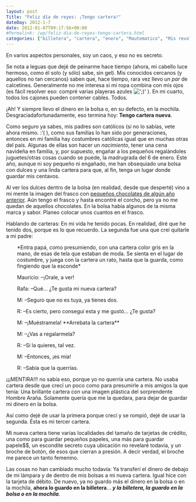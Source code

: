 ```yaml
---
layout: post
Title: "Feliz día de reyes: ¡Tengo cartera!"
dateDay: 2012-1-7
date: 2012-01-07T09:17:56+00:00
#Permalink: /wp/feliz-dia-de-reyes-tengo-cartera.html
categories: ["billetera", "cartera", "enero", "Mautematico", "Mis revoltosos pensamientos", "personal", "regalos", "reyes"]
---
```


<p>En varios aspectos personales, soy un caos, y eso no es secreto.</p>
<p>Se nota a leguas que dejé de peinarme hace tiempo (ahora, mi cabello luce hermoso, como él solo (y sólo) sabe, sin gel). Mis conocidos cercanos (y aquellos no tan cercanos) saben que, hace tiempo, rara vez llevo <em>un par </em>de calcetines. Generalmente no me interesa si mi ropa combina con mis ojos (es fácil resolver eso: compré varias playeras azules <img src=&#39;http://blog.mautematico.com/wp-includes/images/smilies/icon_wink.gif&#39; alt=&#39;;)&#39; class=&#39;wp-smiley&#39; /> ). En mi cuarto, todos los cajones pueden contener cables. Todos.</p>
<p>¡Ah! Y siempre llevo el dinero en la bolsa o, en su defecto, en la mochila. Desgraciadafortunadamente, eso termina hoy: <strong>Tengo cartera nueva</strong>.</p>
<p>Como seguro ya sabes, mis padres son católicos (si no lo sabías, vete ahora mismo. :&#8217;( ), como sus familias lo han sido por generaciones, entonces en mi familia hay costumbres católicas igual que en muchas otras del país. Algunas de ellas son hacer un <em>nacimiento</em>, tener una cena navideña en familia, y, por supuesto, engañar a los pequeños regalándoles juguetes/otras cosas cuando se puede, la madrugrada del 6 de enero. Este año, aunque ni soy pequeño ni engañado, me han obsequiado una bolsa con dulces y una linda cartera para que, al fin, tenga un lugar donde guardar mis centavos.</p>
<p>Al ver los dulces dentro de la bolsa (en realidad, desde que desperté) vino a mi mente la imagen del frasco con <a href="http://blog.mautematico.com/2010/cada-en-cuando.html" target="_blank">pequeños chocolates de algún año anterior</a>. Aún tengo el frasco y hasta encontré el corcho, pero ya no me quedan de aquellos chocolates. En la bolsa había algunos de la misma marca y sabor. Planeo colocar unos cuantos en el frasco.</p>
<p>Hablando de carteras: En mi vida he tenido pocas. En realidad, diré que he tenido dos, porque es lo que recuerdo. La segunda fue una que creí quitarle a mi padre:</p>
<p style="padding-left: 30px;">*Entra papá, como presumiendo, con una cartera color gris en la mano, de esas de tela que estaban de moda. Se sienta en el lugar de costumbre, y juega con la cartera un rato, hasta que la guarda, como fingiendo que la esconde*</p>
<p style="padding-left: 30px;">Mauricio: &#8211;¡Orale, a ver!</p>
<p style="padding-left: 30px;">Rafa: &#8211;Qué&#8230; ¿Te gusta mi nueva cartera?</p>
<p style="padding-left: 30px;">M: &#8211;Seguro que no es tuya, ya tienes dos.</p>
<p style="padding-left: 30px;">R: &#8211;Es cierto, pero conseguí esta y me gustó&#8230; ¿Te gusta?</p>
<p style="padding-left: 30px;">M: &#8211;¡Muéstramela! **Arrebata la cartera**</p>
<p style="padding-left: 30px;">M: &#8211;¿Vas a regalarmela?</p>
<p style="padding-left: 30px;">R: &#8211;Si la quieres, tal vez.</p>
<p style="padding-left: 30px;">M: &#8211;Entonces, ¡es mía!</p>
<p style="padding-left: 30px;">R: &#8211;Sabía que la querrías.</p>
<p>¡¡¡MENTIRA!!! no sabía eso, porque yo no querría una cartera. No usaba cartera desde que crecí un poco como para presumirle a mis amigos la que tenía: Una brillante cartera con una imagen plástica del sorprendente Hombre Araña. Solamente quería que me la quedara, para dejar de guardar mi dinero en la bolsa.</p>
<p>Así como dejé de usar la primera porque crecí y se rompió, dejé de usar la segunda. Ésta es mi tercer cartera.</p>
<p>Mi nueva cartera tiene varias localidades del tamaño de tarjetas de crédito, una como para guardar pequeños papeles, una más para guardar papele$$, un escondite secreto cuya ubicación no revelaré todavía, y un broche de botón, de esos que cierran a presión. A decir verdad, el broche me parece un tanto femenino.</p>
<p>Las cosas no han cambiado mucho todavía: Ya transferí el dinero de debajo de mi lámpara y de dentro de mis bolsas a mi nueva cartera. Igual hice con la tarjeta de débito. De nuevo, ya no guardo más el dinero en la bolsa o en la mochila, <strong>ahora lo guardo en la billetera</strong>&#8230; <strong><em>y la billetera, la guardo en la bolsa o en la mochila</em></strong>.</p>
